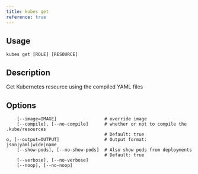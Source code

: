 ```yaml
---
title: kubes get
reference: true
---
```


## Usage

    kubes get [ROLE] [RESOURCE]

## Description

Get Kubernetes resource using the compiled YAML files


## Options

```
    [--image=IMAGE]                  # override image
    [--compile], [--no-compile]      # whether or not to compile the .kube/resources
                                     # Default: true
o, [--output=OUTPUT]                 # Output format: json|yaml|wide|name
    [--show-pods], [--no-show-pods]  # Also show pods from deployments
                                     # Default: true
    [--verbose], [--no-verbose]      
    [--noop], [--no-noop]            
```

